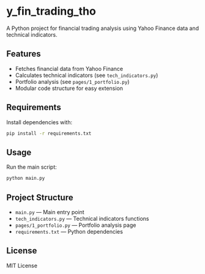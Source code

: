 # y_fin_trading_tho

A Python project for financial trading analysis using Yahoo Finance data and technical indicators.

## Features

- Fetches financial data from Yahoo Finance
- Calculates technical indicators (see `tech_indicators.py`)
- Portfolio analysis (see `pages/1_portfolio.py`)
- Modular code structure for easy extension

## Requirements

Install dependencies with:

```bash
pip install -r requirements.txt
```

## Usage

Run the main script:

```bash
python main.py
```

## Project Structure

- `main.py` — Main entry point
- `tech_indicators.py` — Technical indicators functions
- `pages/1_portfolio.py` — Portfolio analysis page
- `requirements.txt` — Python dependencies

## License
MIT License

